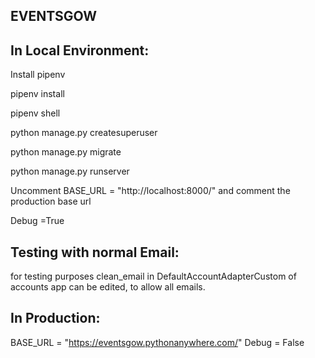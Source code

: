 
## EVENTSGOW

## In Local Environment:
Install pipenv

pipenv install

pipenv shell

python manage.py createsuperuser

python manage.py migrate

python manage.py runserver

Uncomment BASE_URL = "http://localhost:8000/" and comment the production base url

Debug =True

## Testing with normal Email:
for testing purposes clean_email in DefaultAccountAdapterCustom of accounts app can be edited, to allow all emails.


## In Production:
BASE_URL = "https://eventsgow.pythonanywhere.com/"
Debug = False

